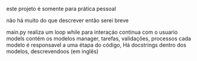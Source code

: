 este projeto é somente para prática pessoal


não há muito do que descrever então serei breve

main.py realiza um loop while para interaçáo continua com o usuario
models contém os modelos manager, tarefas, validações, processos
cada modelo é responsavel a uma étapa do código, Há docstrings dentro dos modelos, descrevendoos (em inglês)
